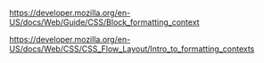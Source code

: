 https://developer.mozilla.org/en-US/docs/Web/Guide/CSS/Block_formatting_context

https://developer.mozilla.org/en-US/docs/Web/CSS/CSS_Flow_Layout/Intro_to_formatting_contexts
